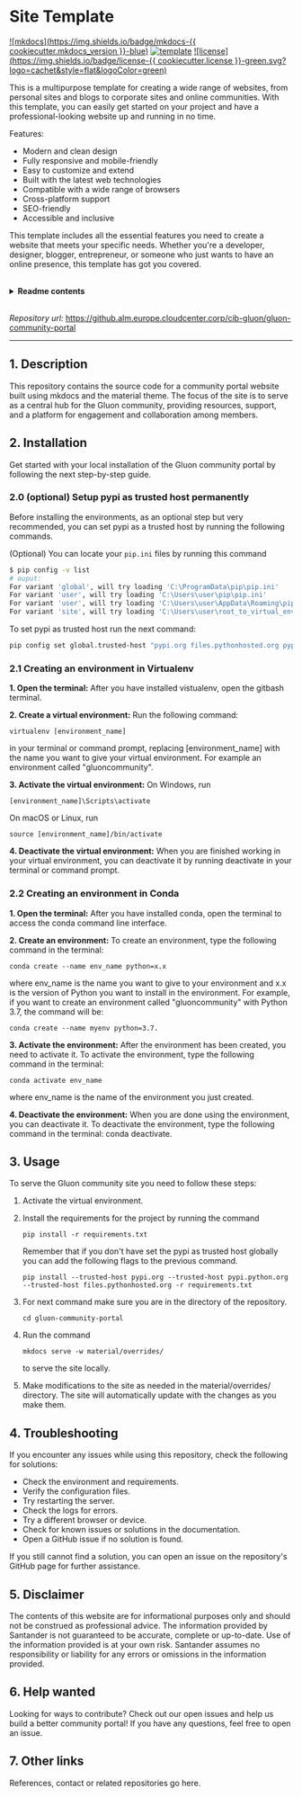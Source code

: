# Site Template

[![mkdocs](https://img.shields.io/badge/mkdocs-{{ cookiecutter.mkdocs_version }}-blue)](https://www.mkdocs.org/)
[![template](https://img.shields.io/badge/template-material-dd2e57)](https://squidfunk.github.io/mkdocs-material/)
[![license](https://img.shields.io/badge/license-{{ cookiecutter.license }}-green.svg?logo=cachet&style=flat&logoColor=green)](LICENSE)

This is a multipurpose template for creating a wide range of websites, from personal sites and blogs to corporate sites and online communities. With this template, you can easily get started on your project and have a professional-looking website up and running in no time.


Features:

- Modern and clean design
- Fully responsive and mobile-friendly
- Easy to customize and extend
- Built with the latest web technologies
- Compatible with a wide range of browsers
- Cross-platform support
- SEO-friendly
- Accessible and inclusive


This template includes all the essential features you need to create a website that meets your specific needs. Whether you're a developer, designer, blogger, entrepreneur, or someone who just wants to have an online presence, this template has got you covered.

</br>

<details><summary><b>Readme contents</b></summary>

- [1. Description](#1-Description)
- [2. Installation](#2-Installation)
- [3. Usage](#3-Usage)
- [4. Troubleshooting](#4-Troubleshooting)
- [5. Disclaimer](#5-Disclaimer)
- [6. Help wanted](#6-Help-wanted)
- [7. Other links](#7-Other-links)

</details>

</br>

*Repository url:* https://github.alm.europe.cloudcenter.corp/cib-gluon/gluon-community-portal

---

## 1. Description

This repository contains the source code for a community portal website built using mkdocs and the material theme. The focus of the site is to serve as a central hub for the Gluon community, providing resources, support, and a platform for engagement and collaboration among members.

## 2. Installation

Get started with your local installation of the Gluon community portal by following the next step-by-step guide.

### 2.0 (optional) Setup pypi as trusted host permanently

Before installing the environments, as an optional step but very recommended, you can set pypi as a trusted host by running the following commands.

(Optional) You can locate your ``pip.ini`` files by running this command
```bash
$ pip config -v list
# ouput:
For variant 'global', will try loading 'C:\ProgramData\pip\pip.ini'
For variant 'user', will try loading 'C:\Users\user\pip\pip.ini'
For variant 'user', will try loading 'C:\Users\user\AppData\Roaming\pip\pip.ini'
For variant 'site', will try loading 'C:\Users\user\root_to_virtual_environment\pip.ini'
```

To set pypi as trusted host run the next command:
```bash
pip config set global.trusted-host "pypi.org files.pythonhosted.org pypi.python.org"
```

### 2.1 Creating an environment in Virtualenv

**1. Open the terminal:** After you have installed vistualenv, open the gitbash terminal.

**2. Create a virtual environment:** Run the following command:
```
virtualenv [environment_name]
```
in your terminal or command prompt, replacing [environment_name] with the name you want to give your virtual environment. For example an environment called "gluoncommunity".

**3. Activate the virtual environment:** On Windows, run 
```
[environment_name]\Scripts\activate
```
On macOS or Linux, run
```
source [environment_name]/bin/activate
```

**4. Deactivate the virtual environment:** When you are finished working in your virtual environment, you can deactivate it by running deactivate in your terminal or command prompt.


### 2.2 Creating an environment in Conda

**1. Open the terminal:** After you have installed conda, open the terminal to access the conda command line interface.

**2. Create an environment:** To create an environment, type the following command in the terminal:
```
conda create --name env_name python=x.x
```
 where env_name is the name you want to give to your environment and x.x is the version of Python you want to install in the environment. For example, if you want to create an environment called "gluoncommunity" with Python 3.7, the command will be:
 ```
 conda create --name myenv python=3.7.
 ```

**3. Activate the environment:** After the environment has been created, you need to activate it. To activate the environment, type the following command in the terminal: 
```
conda activate env_name
```
where env_name is the name of the environment you just created.

**4. Deactivate the environment:** When you are done using the environment, you can deactivate it. To deactivate the environment, type the following command in the terminal: conda deactivate.

## 3. Usage

To serve the Gluon community site you need to follow these steps:

1. Activate the virtual environment.
2. Install the requirements for the project by running the command
    ```
    pip install -r requirements.txt
    ```

    Remember that if you don't have set the pypi as trusted host globally you can add the following flags to the previous command.
    ```
    pip install --trusted-host pypi.org --trusted-host pypi.python.org --trusted-host files.pythonhosted.org -r requirements.txt
    ```

3. For next command make sure you are in the directory of the repository.
    ```
    cd gluon-community-portal
    ```
4. Run the command
    ```
    mkdocs serve -w material/overrides/
    ```
    to serve the site locally.
5. Make modifications to the site as needed in the material/overrides/ directory. The site will automatically update with the changes as you make them.

## 4. Troubleshooting

If you encounter any issues while using this repository, check the following for solutions:

- Check the environment and requirements.
- Verify the configuration files.
- Try restarting the server.
- Check the logs for errors.
- Try a different browser or device.
- Check for known issues or solutions in the documentation.
- Open a GitHub issue if no solution is found.

If you still cannot find a solution, you can open an issue on the repository's GitHub page for further assistance.

## 5. Disclaimer

The contents of this website are for informational purposes only and should not be construed as professional advice. The information provided by Santander is not guaranteed to be accurate, complete or up-to-date. Use of the information provided is at your own risk. Santander assumes no responsibility or liability for any errors or omissions in the information provided.

## 6. Help wanted

Looking for ways to contribute? Check out our open issues and help us build a better community portal! If you have any questions, feel free to open an issue.

## 7. Other links

References, contact or related repositories go here.
